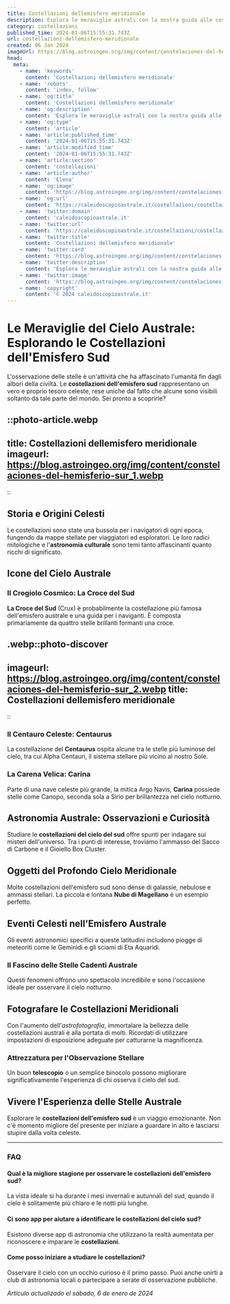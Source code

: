 ```yaml
---
title: Costellazioni dellemisfero meridionale
description: Esplora le meraviglie astrali con la nostra guida alle costellazioni dellemisfero meridionale, un viaggio stellare unico e affascinante.
category: costellazioni
published_time: 2024-01-06T15:55:31.743Z
url: costellazioni-dellemisfero-meridionale
created: 06 Jan 2024
imageUrl: https://blog.astroingeo.org/img/content/constelaciones-del-hemisferio-sur_1.webp
head:
  meta:
    - name: 'keywords'
      content: 'Costellazioni dellemisfero meridionale'
    - name: 'robots'
      content: 'index, follow'
    - name: 'og:title'
      content: 'Costellazioni dellemisfero meridionale'
    - name: 'og:description'
      content: 'Esplora le meraviglie astrali con la nostra guida alle costellazioni dellemisfero meridionale, un viaggio stellare unico e affascinante.'
    - name: 'og:type'
      content: 'article'
    - name: 'article:published_time'
      content: '2024-01-06T15:55:31.743Z'
    - name: 'article:modified_time'
      content: '2024-01-06T15:55:31.743Z'
    - name: 'article:section'
      content: 'costellazioni'
    - name: 'article:author'
      content: 'Elena'
    - name: 'og:image'
      content: 'https://blog.astroingeo.org/img/content/constelaciones-del-hemisferio-sur_1.webp'
    - name: 'og:url'
      content: 'https://caleidoscopioastrale.it/costellazioni/costellazioni-dellemisfero-meridionale'
    - name: 'twitter:domain'
      content: 'caleidoscopioastrale.it'
    - name: 'twitter:url'
      content: 'https://caleidoscopioastrale.it/costellazioni/costellazioni-dellemisfero-meridionale'
    - name: 'twitter:title'
      content: 'Costellazioni dellemisfero meridionale'
    - name: 'twitter:card'
      content: 'https://blog.astroingeo.org/img/content/constelaciones-del-hemisferio-sur_1.webp'
    - name: 'twitter:description'
      content: 'Esplora le meraviglie astrali con la nostra guida alle costellazioni dellemisfero meridionale, un viaggio stellare unico e affascinante.'
    - name: 'twitter:image'
      content: 'https://blog.astroingeo.org/img/content/constelaciones-del-hemisferio-sur_1.webp'
    - name: 'copyright'
      content: '© 2024 caleidoscopioastrale.it'
---
```

# Le Meraviglie del Cielo Australe: Esplorando le Costellazioni dell'Emisfero Sud

L'osservazione delle stelle è un'attività che ha affascinato l'umanità fin dagli albori della civiltà. Le **costellazioni dell'emisfero sud** rappresentano un vero e proprio tesoro celeste, rese uniche dal fatto che alcune sono visibili soltanto da tale parte del mondo. Sei pronto a scoprirle?

::photo-article.webp
---
title: Costellazioni dellemisfero meridionale
imageurl: https://blog.astroingeo.org/img/content/constelaciones-del-hemisferio-sur_1.webp
---
::

## Storia e Origini Celesti
Le costellazioni sono state una bussola per i navigatori di ogni epoca, fungendo da mappe stellate per viaggiatori ed esploratori. Le loro radici mitologiche e l'**astronomia culturale** sono temi tanto affascinanti quanto ricchi di significato.

## Icone del Cielo Australe

### Il Crogiolo Cosmico: La Croce del Sud
**La Croce del Sud** (Crux) è probabilmente la costellazione più famosa dell'emisfero australe e una guida per i naviganti. È composta primariamente da quattro stelle brillanti formanti una croce.

.webp::photo-discover
---
imageurl: https://blog.astroingeo.org/img/content/constelaciones-del-hemisferio-sur_2.webp
title: Costellazioni dellemisfero meridionale
---
::

### Il Centauro Celeste: Centaurus
La costellazione del **Centaurus** ospita alcune tra le stelle più luminose del cielo, tra cui Alpha Centauri, il sistema stellare più vicino al nostro Sole.

### La Carena Velica: Carina
Parte di una nave celeste più grande, la mitica Argo Navis, **Carina** possiede stelle come Canopo, seconda sola a Sirio per brillantezza nel cielo notturno.

## Astronomia Australe: Osservazioni e Curiosità
Studiare le **costellazioni del cielo del sud** offre spunti per indagare sui misteri dell'universo. Tra i punti di interesse, troviamo l'ammasso del Sacco di Carbone e il Gioiello Box Cluster.

## Oggetti del Profondo Cielo Meridionale
Molte costellazioni dell'emisfero sud sono dense di galassie, nebulose e ammassi stellari. La piccola e lontana **Nube di Magellano** è un esempio perfetto.

## Eventi Celesti nell'Emisfero Australe
Gli eventi astronomici specifici a queste latitudini includono piogge di meteoriti come le Geminidi e gli sciami di Eta Aquaridi.

### Il Fascino delle Stelle Cadenti Australe
Questi fenomeni offrono uno spettacolo incredibile e sono l'occasione ideale per osservare il cielo notturno.

## Fotografare le Costellazioni Meridionali
Con l'aumento dell'*astrofotografia*, immortalare la bellezza delle costellazioni australi è alla portata di molti. Ricordati di utilizzare impostazioni di esposizione adeguate per catturarne la magnificenza.

### Attrezzatura per l'Observazione Stellare
Un buon **telescopio** o un semplice binocolo possono migliorare significativamente l'esperienza di chi osserva il cielo del sud.

## Vivere l'Esperienza delle Stelle Australe
Esplorare le **costellazioni dell'emisfero sud** è un viaggio emozionante. Non c'è momento migliore del presente per iniziare a guardare in alto e lasciarsi stupire dalla volta celeste.

---

### FAQ

#### Qual è la migliore stagione per osservare le costellazioni dell'emisfero sud?
La vista ideale si ha durante i mesi invernali e autunnali del sud, quando il cielo è solitamente più chiaro e le notti più lunghe.

#### Ci sono app per aiutare a identificare le costellazioni del cielo sud?
Esistono diverse app di astronomia che utilizzano la realtà aumentata per riconoscere e imparare le **costellazioni**.

#### Come posso iniziare a studiare le costellazioni?
Osservare il cielo con un occhio curioso è il primo passo. Puoi anche unirti a club di astronomia locali o partecipare a serate di osservazione pubbliche.

_Artículo actualizado el sábado, 6 de enero de 2024_